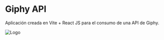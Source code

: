 
# Giphy API 

Aplicación creada en Vite + React JS para el consumo de una API de Giphy.




![Logo](https://miracomosehace.com/wp-content/uploads/2020/07/logotipo-de-giphy.jpg)

